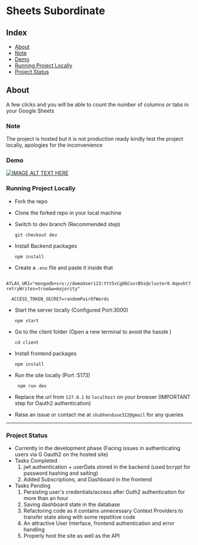 # Sheets Subordinate

## Index

- [About](#about)
- [Note](#note)
- [Demo](#demo)
- [Running Project Locally](#run-locally)
- [Project Status](#status)

## About <a name = "about"></a>

A few clicks and you will be able to count the number of columns or tabs in your Google Sheets


### Note <a name="note"></a>

The project is hosted but it is not production ready kindly test the project locally, apologies for the inconvenience


### Demo <a name="demo"></a>
[![IMAGE ALT TEXT HERE](https://img.youtube.com/vi/kZArB3eA-i8/0.jpg)](https://www.youtube.com/watch?v=kZArB3eA-i8)
### Running Project Locally <a name="run-locally"></a>
- Fork the repo
- Clone the forked repo in your local machine 
- Switch to dev branch (Recommended step)
   ```
   git checkout dev 
   ```
- Install Backend packages
  ```
  npm install 
  ```
  
 - Create a `.env` file and paste it inside that
  ```
    ATLAS_URI="mongodb+srv://demoUser123:Ytt5vCgO6CxvrB5s@cluster0.0qeoht7.mongodb.net/sheetsdb?retryWrites=true&w=majority"

    ACCESS_TOKEN_SECRET=randomPairOfWords 
   ``` 



- Start the server locally (Configured Port:3000)
   ```
   npm start
   ```
 
- Go to the client folder (Open a new terminal to avoid the hassle )
  ```
  cd client
  ```
  
- Install frontend packages
  ```
  npm install
  ```
 - Run the site locally (Port :5173)
   ```
    npm run dev
    ```
 - Replace the url from `127.0.1` to `localhost` on your browser (IMPORTANT step for Oauth2 authentication)
 - Raise an issue or contact me at `shubhenduse322@gmail` for any queries 
---

### Project Status <a name="status"></a>
   - Currently in the development phase (Facing issues in authenticating users via G Oauth2 on the hosted site)
- Tasks Completed
  1.  jwt authentication + userData stored in the backend (used bcrypt for password hashing and salting)
  2.  Added Subscriptions, and Dashboard in the frontend
- Tasks Pending
  1. Persisting user's credentials/access after Outh2 authentication for more than an hour 
  2. Saving dashboard state in the database
  3. Refactoring code as it contains unnecessary Context Providers to transfer state along with some repetitive code 
  4. An attractive User Interface, frontend authentication and error handling 
  5. Properly host the site as well as the API 
